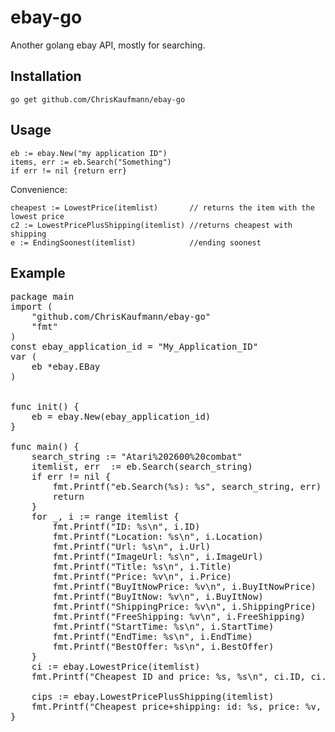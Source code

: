 ebay-go
=======
Another golang ebay API, mostly for searching.

Installation
------------
`go get github.com/ChrisKaufmann/ebay-go`

Usage
-----
```
eb := ebay.New("my application ID")
items, err := eb.Search("Something")
if err != nil {return err}
```
Convenience:
```
cheapest := LowestPrice(itemlist)       // returns the item with the lowest price
c2 := LowestPricePlusShipping(itemlist) //returns cheapest with shipping
e := EndingSoonest(itemlist)            //ending soonest
```

Example
-------
<pre>
package main
import (
	"github.com/ChrisKaufmann/ebay-go"
	"fmt"
)
const ebay_application_id = "My_Application_ID"
var (
	eb *ebay.EBay
)


func init() {
	eb = ebay.New(ebay_application_id)
}

func main() {
    search_string := "Atari%202600%20combat"
    itemlist, err  := eb.Search(search_string)
    if err != nil {
        fmt.Printf("eb.Search(%s): %s", search_string, err)
        return
    }
    for _, i := range itemlist {
        fmt.Printf("ID: %s\n", i.ID)                        //"322119314985"
        fmt.Printf("Location: %s\n", i.Location)            //"Minneapolis,MN,USA"
        fmt.Printf("Url: %s\n", i.Url)                      //"http://www.ebay.com/itm/3-D-Tic-Tac-Toe-Atari-2600-1980-CARTRIDGE-ONLY-CLEAN-TESTED-/322119314985"
        fmt.Printf("ImageUrl: %s\n", i.ImageUrl)            //"http://thumbs2.ebaystatic.com/m/msVJvxYHgLg8C29GpD6-ZfQ/140.jpg"
        fmt.Printf("Title: %s\n", i.Title)                  //"3-D Tic-Tac-Toe (Atari 2600, 1980) CARTRIDGE ONLY! CLEAN & TESTED! "
        fmt.Printf("Price: %v\n", i.Price)                  //5.95
        fmt.Printf("BuyItNowPrice: %v\n", i.BuyItNowPrice)  //0.00
        fmt.Printf("BuyItNow: %v\n", i.BuyItNow)            //false
        fmt.Printf("ShippingPrice: %v\n", i.ShippingPrice)  //0.0
        fmt.Printf("FreeShipping: %v\n", i.FreeShipping)    //true
        fmt.Printf("StartTime: %s\n", i.StartTime)          //"2016-05-23T20:41:25.000Z"
        fmt.Printf("EndTime: %s\n", i.EndTime)              //"2016-06-22T20:41:25.000Z"
        fmt.Printf("BestOffer: %s\n", i.BestOffer)          //false
    }
    ci := ebay.LowestPrice(itemlist)
    fmt.Printf("Cheapest ID and price: %s, %s\n", ci.ID, ci.Price)
    
    cips := ebay.LowestPricePlusShipping(itemlist)
    fmt.Printf("Cheapest price+shipping: id: %s, price: %v, shipping: %v, shippingtype: %s\n", cips.ID, cips.Price, cips.ShippingPrice, cips.ShippingType)
}
</pre>